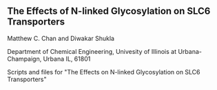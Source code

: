 ## The Effects of N-linked Glycosylation on SLC6 Transporters

Matthew C. Chan and Diwakar Shukla

Department of Chemical Engineering, Univesity of Illinois at Urbana-Champaign, Urbana IL, 61801

Scripts and files for "The Effects on N-linked Glycosylation on SLC6 Transporters" 
